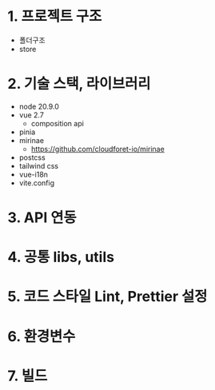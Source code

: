 # 1. 프로젝트 구조
- 폴더구조
- store
# 2. 기술 스택, 라이브러리

- node 20.9.0
- vue 2.7
    - composition api
- pinia
- mirinae
    - https://github.com/cloudforet-io/mirinae
- postcss
- tailwind css
- vue-i18n
- vite.config

# 3. API 연동
# 4. 공통 libs, utils
# 5. 코드 스타일 Lint, Prettier 설정

# 6. 환경변수

# 7. 빌드

